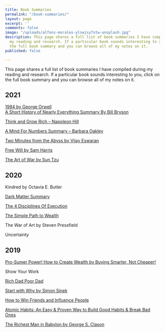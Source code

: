 ```yaml
---
title: Book Summaries
permalink: "/book-summaries/"
layout: page
excerpt: ''
comments: false
image: "/uploads/alfons-morales-ylswjsy7stw-unsplash.jpg"
description: This page shares a full list of book summaries I have compiled during
  my reading and research. If a particular book sounds interesting to you, click on
  the full book summary and you can browse all of my notes on it.
published: false

---
```

This page shares a full list of book summaries I have compiled during my reading and research. If a particular book sounds interesting to you, click on the full book summary and you can browse all of my notes on it.

## 2021

[1984 by George Orwell  
](https://bakarimustafa.com/book-summaries/1984-by-george-orwell/)[A Short History of Nearly Everything Summary By Bill Bryson](https://bakarimustafa.com/book-summaries/a-short-history-of-nearly-everything-summary-by-bill-bryson/)

[Think and Grow Rich – Napoleon Hill](https://bakarimustafa.com/book-summaries/think-and-grow-rich-napoleon-hill)

[A Mind For Numbers Summary – Barbara Oakley](https://bakarimustafa.com/book-summaries/a-mind-for-numbers-summary-barbara-oakley)

[Two Minutes from the Abyss by Vijay Eswaran](https://bakarimustafa.com/book-summaries/two-minutes-from-the-abyss-by-vijay-eswaran/)

[Free Will by Sam Harris](https://bakarimustafa.com/book-summaries/free-will-by-sam-harris/)

[The Art of War by Sun Tzu](https://bakarimustafa.com/book-summaries/the-art-of-war-by-sun-tzu/)

## 2020

Kindred by Octavia E. Butler

[Dark Matter Summary](/book-summaries/dark-matter-summary "Dark Matter")

[The 4 Disciplines Of Execution](/book-summaries/the-4-disciplines-of-execution/ "The 4 Disciplines Of Execution")

[The Simple Path to Wealth](/book-summaries/personal-finance/the-simple-path-to-wealth/ "The Simple Path to Wealth")

The War of Art by Steven Pressfield

Uncertainty

## 2019

[Pro-Sumer Power! How to Create Wealth by Buying Smarter, Not Cheaper!](/book-summaries/business/prosumer-power-by-dr-bill-quain-book/)

Show Your Work

[Rich Dad Poor Dad](/book-summaries/personal-finance/rich-dad-poor-dad/ "Rich Dad Poor Dad")

[Start with Why by Simon Sinek](/book-summaries/business/start-with-why/ "Start with Why by Simon Sinek")

[How to Win Friends and Influence People](/book-summaries/self-help/how-to-win-friends-and-influence-people/ "How to Win Friends and Influence People")

[Atomic Habits: An Easy & Proven Way to Build Good Habits & Break Bad Ones](/book-summaries/atomic-habits-by-james-clear/ "Atomic Habits")

[The Richest Man in Babylon by George S. Clason](/book-summaries/the-richest-man-in-babylon/ "The Richest Man in Babylon by George S. Clason")